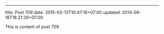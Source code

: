 ---
title: Post 709
date: 2015-03-13T10:47:16+07:00
updated: 2014-06-18T16:21:29+07:00

This is content of post 709